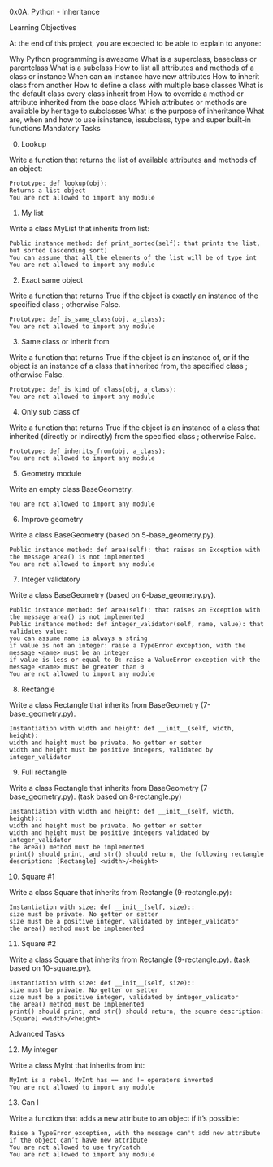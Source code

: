 0x0A. Python - Inheritance

Learning Objectives

At the end of this project, you are expected to be able to explain to anyone:

Why Python programming is awesome
What is a superclass, baseclass or parentclass
What is a subclass
How to list all attributes and methods of a class or instance
When can an instance have new attributes
How to inherit class from another
How to define a class with multiple base classes
What is the default class every class inherit from
How to override a method or attribute inherited from the base class
Which attributes or methods are available by heritage to subclasses
What is the purpose of inheritance
What are, when and how to use isinstance, issubclass, type and super built-in functions
Mandatory Tasks

0. Lookup

Write a function that returns the list of available attributes and methods of an object:

    Prototype: def lookup(obj):
    Returns a list object
    You are not allowed to import any module
1. My list

Write a class MyList that inherits from list:

    Public instance method: def print_sorted(self): that prints the list, but sorted (ascending sort)
    You can assume that all the elements of the list will be of type int
    You are not allowed to import any module
2. Exact same object

Write a function that returns True if the object is exactly an instance of the specified class ; otherwise False.

    Prototype: def is_same_class(obj, a_class):
    You are not allowed to import any module
3. Same class or inherit from

Write a function that returns True if the object is an instance of, or if the object is an instance of a class that inherited from, the specified class ; otherwise False.

    Prototype: def is_kind_of_class(obj, a_class):
    You are not allowed to import any module
4. Only sub class of

Write a function that returns True if the object is an instance of a class that inherited (directly or indirectly) from the specified class ; otherwise False.

    Prototype: def inherits_from(obj, a_class):
    You are not allowed to import any module
5. Geometry module

Write an empty class BaseGeometry.

    You are not allowed to import any module
6. Improve geometry

Write a class BaseGeometry (based on 5-base_geometry.py).

    Public instance method: def area(self): that raises an Exception with the message area() is not implemented
    You are not allowed to import any module
7. Integer validatory

Write a class BaseGeometry (based on 6-base_geometry.py).

    Public instance method: def area(self): that raises an Exception with the message area() is not implemented
    Public instance method: def integer_validator(self, name, value): that validates value:
	you can assume name is always a string
	if value is not an integer: raise a TypeError exception, with the message <name> must be an integer
	if value is less or equal to 0: raise a ValueError exception with the message <name> must be greater than 0
    You are not allowed to import any module
8. Rectangle

Write a class Rectangle that inherits from BaseGeometry (7-base_geometry.py).

    Instantiation with width and height: def __init__(self, width, height):
	width and height must be private. No getter or setter
	width and height must be positive integers, validated by integer_validator
9. Full rectangle

Write a class Rectangle that inherits from BaseGeometry (7-base_geometry.py). (task based on 8-rectangle.py)

    Instantiation with width and height: def __init__(self, width, height)::
	width and height must be private. No getter or setter
	width and height must be positive integers validated by integer_validator
    the area() method must be implemented
    print() should print, and str() should return, the following rectangle description: [Rectangle] <width>/<height>
10. Square #1

Write a class Square that inherits from Rectangle (9-rectangle.py):

    Instantiation with size: def __init__(self, size)::
	size must be private. No getter or setter
	size must be a positive integer, validated by integer_validator
    the area() method must be implemented
11. Square #2

Write a class Square that inherits from Rectangle (9-rectangle.py). (task based on 10-square.py).

    Instantiation with size: def __init__(self, size)::
	size must be private. No getter or setter
	size must be a positive integer, validated by integer_validator
    the area() method must be implemented
    print() should print, and str() should return, the square description: [Square] <width>/<height>
Advanced Tasks

12. My integer

Write a class MyInt that inherits from int:

    MyInt is a rebel. MyInt has == and != operators inverted
    You are not allowed to import any module
13. Can I

Write a function that adds a new attribute to an object if it’s possible:

    Raise a TypeError exception, with the message can't add new attribute if the object can’t have new attribute
    You are not allowed to use try/catch
    You are not allowed to import any module
